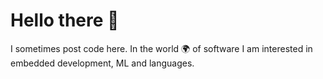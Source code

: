 # Hello there :ocean:

I sometimes post code here.
In the world :earth_africa: of software I am
interested in embedded development, ML and languages.
